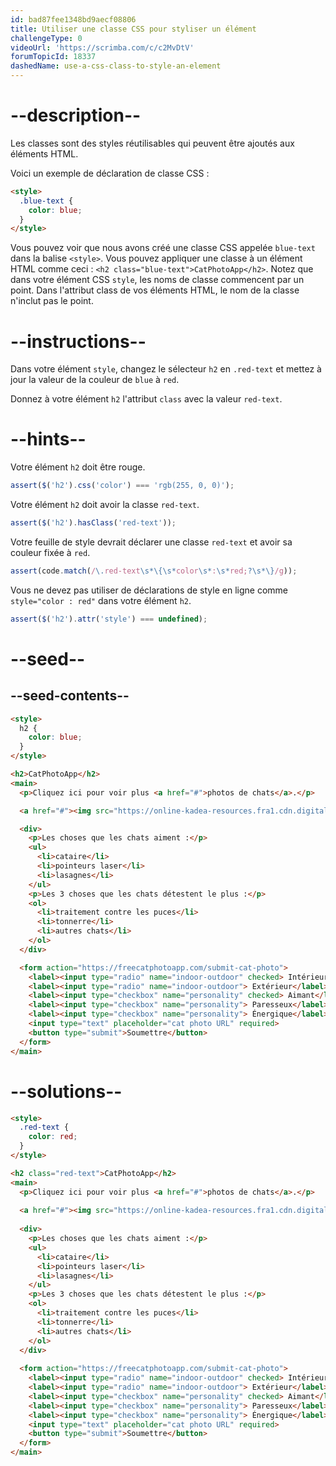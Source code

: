 ```yaml
---
id: bad87fee1348bd9aecf08806
title: Utiliser une classe CSS pour styliser un élément
challengeType: 0
videoUrl: 'https://scrimba.com/c/c2MvDtV'
forumTopicId: 18337
dashedName: use-a-css-class-to-style-an-element
---
```


# --description--

Les classes sont des styles réutilisables qui peuvent être ajoutés aux éléments HTML.

Voici un exemple de déclaration de classe CSS :

```html
<style>
  .blue-text {
    color: blue;
  }
</style>
```

Vous pouvez voir que nous avons créé une classe CSS appelée `blue-text` dans la balise `<style>`. Vous pouvez appliquer une classe à un élément HTML comme ceci : `<h2 class="blue-text">CatPhotoApp</h2>`. Notez que dans votre élément CSS `style`, les noms de classe commencent par un point. Dans l'attribut class de vos éléments HTML, le nom de la classe n'inclut pas le point.

# --instructions--

Dans votre élément `style`, changez le sélecteur `h2` en `.red-text` et mettez à jour la valeur de la couleur de `blue` à `red`.

Donnez à votre élément `h2` l'attribut `class` avec la valeur `red-text`.

# --hints--

Votre élément `h2` doit être rouge.

```js
assert($('h2').css('color') === 'rgb(255, 0, 0)');
```

Votre élément `h2` doit avoir la classe `red-text`.

```js
assert($('h2').hasClass('red-text'));
```

Votre feuille de style devrait déclarer une classe `red-text` et avoir sa couleur fixée à `red`.

```js
assert(code.match(/\.red-text\s*\{\s*color\s*:\s*red;?\s*\}/g));
```

Vous ne devez pas utiliser de déclarations de style en ligne comme `style="color : red"` dans votre élément `h2`.

```js
assert($('h2').attr('style') === undefined);
```

# --seed--

## --seed-contents--

```html
<style>
  h2 {
    color: blue;
  }
</style>

<h2>CatPhotoApp</h2>
<main>
  <p>Cliquez ici pour voir plus <a href="#">photos de chats</a>.</p>

  <a href="#"><img src="https://online-kadea-resources.fra1.cdn.digitaloceanspaces.com/challenges-resources/relaxing-cat.jpg" alt="Un joli chat orange couché sur le dos."></a>

  <div>
    <p>Les choses que les chats aiment :</p>
    <ul>
      <li>cataire</li>
      <li>pointeurs laser</li>
      <li>lasagnes</li>
    </ul>
    <p>Les 3 choses que les chats détestent le plus :</p>
    <ol>
      <li>traitement contre les puces</li>
      <li>tonnerre</li>
      <li>autres chats</li>
    </ol>
  </div>

  <form action="https://freecatphotoapp.com/submit-cat-photo">
    <label><input type="radio" name="indoor-outdoor" checked> Intérieur</label>
    <label><input type="radio" name="indoor-outdoor"> Extérieur</label><br>
    <label><input type="checkbox" name="personality" checked> Aimant</label>
    <label><input type="checkbox" name="personality"> Paresseux</label>
    <label><input type="checkbox" name="personality"> Énergique</label><br>
    <input type="text" placeholder="cat photo URL" required>
    <button type="submit">Soumettre</button>
  </form>
</main>
```

# --solutions--

```html
<style>
  .red-text {
    color: red;
  }
</style>

<h2 class="red-text">CatPhotoApp</h2>
<main>
  <p>Cliquez ici pour voir plus <a href="#">photos de chats</a>.</p>
  
  <a href="#"><img src="https://online-kadea-resources.fra1.cdn.digitaloceanspaces.com/challenges-resources/relaxing-cat.jpg" alt="Un joli chat orange couché sur le dos."></a>
  
  <div>
    <p>Les choses que les chats aiment :</p>
    <ul>
      <li>cataire</li>
      <li>pointeurs laser</li>
      <li>lasagnes</li>
    </ul>
    <p>Les 3 choses que les chats détestent le plus :</p>
    <ol>
      <li>traitement contre les puces</li>
      <li>tonnerre</li>
      <li>autres chats</li>
    </ol>
  </div>
  
  <form action="https://freecatphotoapp.com/submit-cat-photo">
    <label><input type="radio" name="indoor-outdoor" checked> Intérieur</label>
    <label><input type="radio" name="indoor-outdoor"> Extérieur</label><br>
    <label><input type="checkbox" name="personality" checked> Aimant</label>
    <label><input type="checkbox" name="personality"> Paresseux</label>
    <label><input type="checkbox" name="personality"> Énergique</label><br>
    <input type="text" placeholder="cat photo URL" required>
    <button type="submit">Soumettre</button>
  </form>
</main>
```
